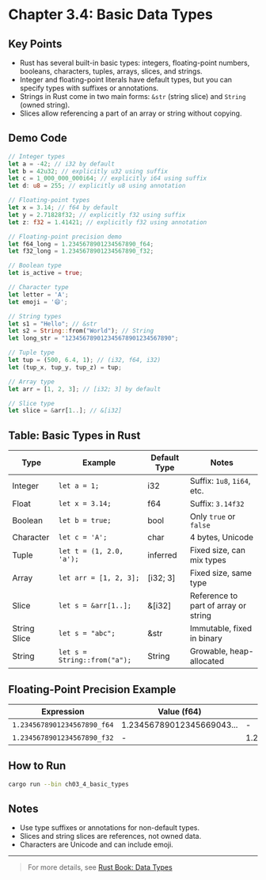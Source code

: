 # Chapter 3.4: Basic Data Types

## Key Points

- Rust has several built-in basic types: integers, floating-point numbers, booleans, characters, tuples, arrays, slices, and strings.
- Integer and floating-point literals have default types, but you can specify types with suffixes or annotations.
- Strings in Rust come in two main forms: `&str` (string slice) and `String` (owned string).
- Slices allow referencing a part of an array or string without copying.

## Demo Code

```rust
// Integer types
let a = -42; // i32 by default
let b = 42u32; // explicitly u32 using suffix
let c = 1_000_000_000i64; // explicitly i64 using suffix
let d: u8 = 255; // explicitly u8 using annotation

// Floating-point types
let x = 3.14; // f64 by default
let y = 2.71828f32; // explicitly f32 using suffix
let z: f32 = 1.41421; // explicitly f32 using annotation

// Floating-point precision demo
let f64_long = 1.2345678901234567890_f64;
let f32_long = 1.2345678901234567890_f32;

// Boolean type
let is_active = true;

// Character type
let letter = 'A';
let emoji = '😄';

// String types
let s1 = "Hello"; // &str
let s2 = String::from("World"); // String
let long_str = "123456789012345678901234567890";

// Tuple type
let tup = (500, 6.4, 1); // (i32, f64, i32)
let (tup_x, tup_y, tup_z) = tup;

// Array type
let arr = [1, 2, 3]; // [i32; 3] by default

// Slice type
let slice = &arr[1..]; // &[i32]
```

## Table: Basic Types in Rust

| Type          | Example                        | Default Type | Notes                                  |
|---------------|-------------------------------|--------------|----------------------------------------|
| Integer       | `let a = 1;`                  | i32          | Suffix: `1u8`, `1i64`, etc.            |
| Float         | `let x = 3.14;`               | f64          | Suffix: `3.14f32`                      |
| Boolean       | `let b = true;`               | bool         | Only `true` or `false`                 |
| Character     | `let c = 'A';`                | char         | 4 bytes, Unicode                       |
| Tuple         | `let t = (1, 2.0, 'a');`      | inferred     | Fixed size, can mix types              |
| Array         | `let arr = [1, 2, 3];`        | [i32; 3]     | Fixed size, same type                  |
| Slice         | `let s = &arr[1..];`          | &[i32]       | Reference to part of array or string   |
| String Slice  | `let s = "abc";`             | &str         | Immutable, fixed in binary             |
| String        | `let s = String::from("a");` | String       | Growable, heap-allocated               |

## Floating-Point Precision Example

| Expression                  | Value (f64)                  | Value (f32)      |
|-----------------------------|------------------------------|------------------|
| `1.2345678901234567890_f64` | 1.23456789012345669043...    | -                |
| `1.2345678901234567890_f32` | -                            | 1.2345678806304932|

## How to Run

```bash
cargo run --bin ch03_4_basic_types
```

## Notes

- Use type suffixes or annotations for non-default types.
- Slices and string slices are references, not owned data.
- Characters are Unicode and can include emoji.

---

> For more details, see [Rust Book: Data Types](https://doc.rust-lang.org/book/ch03-02-data-types.html)
